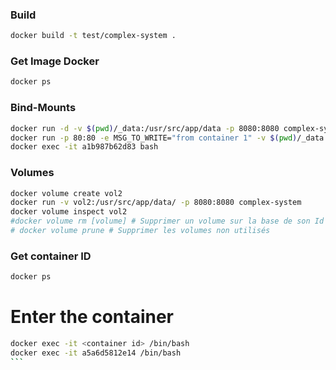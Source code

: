 ### Build
```Bash
docker build -t test/complex-system .
```

### Get Image Docker
```Bash
docker ps
```

### Bind-Mounts
```Bash
docker run -d -v $(pwd)/_data:/usr/src/app/data -p 8080:8080 complex-system
docker run -p 80:80 -e MSG_TO_WRITE="from container 1" -v $(pwd)/_data:/opt/demo/data app
docker exec -it a1b987b62d83 bash
```

### Volumes
```Bash
docker volume create vol2
docker run -v vol2:/usr/src/app/data/ -p 8080:8080 complex-system
docker volume inspect vol2
#docker volume rm [volume] # Supprimer un volume sur la base de son Id
# docker volume prune # Supprimer les volumes non utilisés
```

### Get container ID
```Bash
docker ps
```

# Enter the container
````Bash
docker exec -it <container id> /bin/bash
docker exec -it a5a6d5812e14 /bin/bash
```